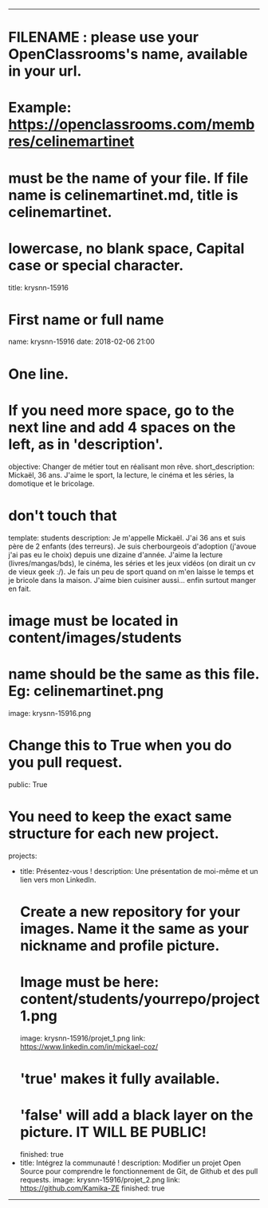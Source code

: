---

# FILENAME : please use your OpenClassrooms's name, available in your url.
# Example: https://openclassrooms.com/membres/celinemartinet
# must be the name of your file. If file name is celinemartinet.md, title is celinemartinet.
# lowercase, no blank space, Capital case or special character.
title: krysnn-15916

# First name or full name
name: krysnn-15916
date: 2018-02-06 21:00

# One line.
# If you need more space, go to the next line and add 4 spaces on the left, as in 'description'.
objective: Changer de métier tout en réalisant mon rêve.
short_description: Mickaël, 36 ans. J'aime le sport, la lecture, le cinéma et les séries, la domotique et le bricolage.

# don't touch that
template: students
description:
    Je m'appelle Mickaël. J'ai 36 ans et suis père de 2 enfants (des terreurs).
    Je suis cherbourgeois d'adoption (j'avoue j'ai pas eu le choix) depuis une
    dizaine d'année. J'aime la lecture (livres/mangas/bds), le cinéma, les séries
    et les jeux vidéos (on dirait un cv de vieux geek :/). Je fais un peu de sport
    quand on m'en laisse le temps et je bricole dans la maison. J'aime bien
    cuisiner aussi... enfin surtout manger en fait. 

# image must be located in content/images/students
# name should be the same as this file. Eg: celinemartinet.png
image: krysnn-15916.png

# Change this to True when you do you pull request.
public: True

# You need to keep the exact same structure for each new project.
projects:
  - title: Présentez-vous !
    description: Une présentation de moi-même et un lien vers mon LinkedIn.
    # Create a new repository for your images. Name it the same as your nickname and profile picture.
    # Image must be here: content/students/yourrepo/project1.png
    image: krysnn-15916/projet_1.png
    link: https://www.linkedin.com/in/mickael-coz/
    # 'true' makes it fully available.
    # 'false' will add a black layer on the picture. IT WILL BE PUBLIC!
    finished: true
  - title: Intégrez la communauté !
    description: Modifier un projet Open Source pour comprendre le fonctionnement de Git, de Github et des pull requests. 
    image: krysnn-15916/projet_2.png
    link: https://github.com/Kamika-ZE
    finished: true
---